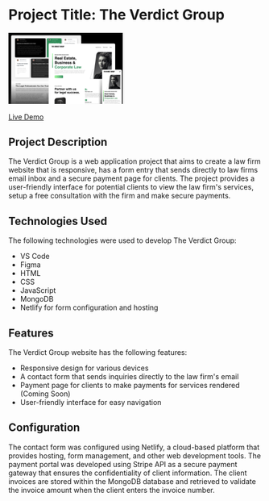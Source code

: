 # Project Title: The Verdict Group

<img src='Cover.png' width=45%>


[Live Demo](https://cheery-valkyrie-ceffbf.netlify.app)

## Project Description

The Verdict Group is a web application project that aims to create a law firm website that is responsive, has a form entry that sends directly to law firms email inbox and a secure payment page for clients. The project provides a user-friendly interface for potential clients to view the law firm's services, setup a free consultation with the firm and make secure payments.

## Technologies Used

The following technologies were used to develop The Verdict Group:

- VS Code
- Figma
- HTML
- CSS
- JavaScript
- MongoDB
- Netlify for form configuration and hosting

## Features

The Verdict Group website has the following features:

- Responsive design for various devices
- A contact form that sends inquiries directly to the law firm's email
- Payment page for clients to make payments for services rendered (Coming Soon)
- User-friendly interface for easy navigation

## Configuration

The contact form was configured using Netlify, a cloud-based platform that provides hosting, form management, and other web development tools. The payment portal was developed using Stripe API as a secure payment gateway that ensures the confidentiality of client information. The client invoices are stored within the MongoDB database and retrieved to validate the invoice amount when the client enters the invoice number.
